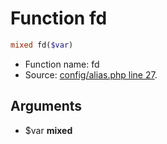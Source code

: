 Function fd
===========================





```php
mixed fd($var)
```

* Function name: fd
* Source: [config/alias.php line 27](https://github.com/PrestaShop/PrestaShop/blob/1.5.5.0/config/alias.php#L27).

Arguments
---------

* $var **mixed**

